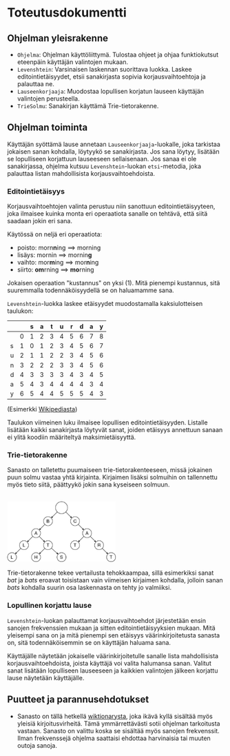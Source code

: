 # Toteutusdokumentti

## Ohjelman yleisrakenne

- `Ohjelma`: Ohjelman käyttöliittymä. Tulostaa ohjeet ja ohjaa funktiokutsut eteenpäin käyttäjän valintojen mukaan.
- `Levenshtein`: Varsinaisen laskennan suorittava luokka. Laskee editointietäisyydet, etsii sanakirjasta sopivia korjausvaihtoehtoja ja palauttaa ne.
- `Lauseenkorjaaja`: Muodostaa lopullisen korjatun lauseen käyttäjän valintojen perusteella.
- `TrieSolmu`: Sanakirjan käyttämä Trie-tietorakenne.

## Ohjelman toiminta

Käyttäjän syöttämä lause annetaan `Lauseenkorjaaja`-luokalle, joka tarkistaa jokaisen sanan kohdalla, löytyykö se sanakirjasta. Jos sana löytyy, lisätään se lopulliseen korjattuun lauseeseen sellaisenaan. Jos sanaa ei ole sanakirjassa, ohjelma kutsuu `Levenshtein`-luokan `etsi`-metodia, joka palauttaa listan mahdollisista korjausvaihtoehdoista.

### Editointietäisyys

Korjausvaihtoehtojen valinta perustuu niin sanottuun editointietäisyyteen, joka ilmaisee kuinka monta eri operaatiota sanalle on tehtävä, että siitä saadaan jokin eri sana.

Käytössä on neljä eri operaatiota:
- poisto: morn**n**ing ==> morning
- lisäys: mornin ==> mornin**g**
- vaihto: mor**m**ing ==> mor**n**ing
- siirto: **om**rning ==> **mo**rning

Jokaisen operaation "kustannus" on yksi (1). Mitä pienempi kustannus, sitä suuremmalla todennäköisyydellä se on haluamamme sana.

`Levenshtein`-luokka laskee etäisyydet muodostamalla kaksiulotteisen taulukon:

|   |   | s | a | t | u | r | d | a | y |
| - | - | - | - | - | - | - | - | - | - |
|   | 0 | 1 | 2 | 3 | 4 | 5 | 6 | 7 | 8 |
| s | 1 | 0 | 1 | 2 | 3 | 4 | 5 | 6 | 7 |
| u | 2 | 1 | 1 | 2 | 2 | 3 | 4 | 5 | 6 |
| n | 3 | 2 | 2 | 2 | 3 | 3 | 4 | 5 | 6 |
| d | 4 | 3 | 3 | 3 | 3 | 4 | 3 | 4 | 5 |
| a | 5 | 4 | 3 | 4 | 4 | 4 | 4 | 3 | 4 |
| y | 6 | 5 | 4 | 4 | 5 | 5 | 5 | 4 | 3 |

(Esimerkki [Wikipediasta](https://en.wikipedia.org/wiki/Levenshtein_distance))

Taulukon viimeinen luku ilmaisee lopullisen editointietäisyyden. Listalle lisätään kaikki sanakirjasta löytyvät sanat, joiden etäisyys annettuun sanaan ei ylitä koodiin määriteltyä maksimietäisyyttä.

### Trie-tietorakenne

Sanasto on talletettu puumaiseen trie-tietorakenteeseen, missä jokainen puun solmu vastaa yhtä kirjainta. Kirjaimen lisäksi solmuihin on tallennettu myös tieto siitä, päättyykö jokin sana kyseiseen solmuun.

<br>

<img src="https://github.com/tommijuslin/tiralabra/blob/main/dokumentaatio/trie.png" width=50% height=50%>

<br>

Trie-tietorakenne tekee vertailusta tehokkaampaa, sillä esimerkiksi sanat *bat* ja *bats* eroavat toisistaan vain viimeisen kirjaimen kohdalla, jolloin sanan *bats* kohdalla suurin osa laskennasta on tehty jo valmiiksi.

### Lopullinen korjattu lause

`Levenshtein`-luokan palauttamat korjausvaihtoehdot järjestetään ensin sanojen frekvenssien mukaan ja sitten editointietäisyyksien mukaan. Mitä yleisempi sana on ja mitä pienempi sen etäisyys väärinkirjoitetusta sanasta on, sitä todennäköisemmin se on käyttäjän haluama sana.

Käyttäjälle näytetään jokaiselle väärinkirjoitetulle sanalle lista mahdollisista korjausvaihtoehdoista, joista käyttäjä voi valita halumansa sanan. Valitut sanat lisätään lopulliseen lauseeseen ja kaikkien valintojen jälkeen korjattu lause näytetään käyttäjälle.


## Puutteet ja parannusehdotukset
- Sanasto on tällä hetkellä [wiktionarysta](https://en.lexipedia.org/), joka ikävä kyllä sisältää myös yleisiä kirjoitusvirheitä. Tämä ymmärrettävästi sotii ohjelman tarkoitusta vastaan. Sanasto on valittu koska se sisältää myös sanojen frekvenssit. Ilman frekvenssejä ohjelma saattaisi ehdottaa harvinaisia tai muuten outoja sanoja.
